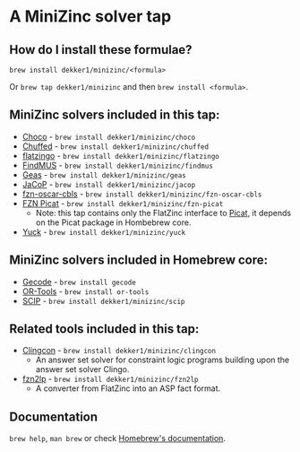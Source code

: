 # A MiniZinc solver tap

## How do I install these formulae?

`brew install dekker1/minizinc/<formula>`

Or `brew tap dekker1/minizinc` and then `brew install <formula>`.

## MiniZinc solvers included in this tap:

- [Choco](https://choco-solver.org) - `brew install dekker1/minizinc/choco`
- [Chuffed](https://github.com/chuffed/chuffed) - `brew install dekker1/minizinc/chuffed`
- [flatzingo](https://github.com/potassco/flatzingo) - `brew install dekker1/minizinc/flatzingo`
- [FindMUS](https://gitlab.com/minizinc/FindMUS) - `brew install dekker1/minizinc/findmus`
- [Geas](https://bitbucket.org/gkgange/geas) - `brew install dekker1/minizinc/geas`
- [JaCoP](https://github.com/radsz/jacop/) - `brew install dekker1/minizinc/jacop`
- [fzn-oscar-cbls](https://bitbucket.org/oscarlib/oscar/) - `brew install dekker1/minizinc/fzn-oscar-cbls`
- [FZN Picat](https://github.com/nfzhou/fzn_picat) - `brew install dekker1/minizinc/fzn-picat`
  - Note: this tap contains only the FlatZinc interface to [Picat](http://picat-lang.org), it depends on the Picat package in Hombebrew core.
- [Yuck](https://github.com/informarte/yuck/) - `brew install dekker1/minizinc/yuck`

## MiniZinc solvers included in Homebrew core:

- [Gecode](https://www.gecode.org) - `brew install gecode`
- [OR-Tools](https://developers.google.com/optimization/) - `brew install or-tools`
- [SCIP](https://www.scipopt.org) - `brew install dekker1/minizinc/scip`

## Related tools included in this tap:

- [Clingcon](https://potassco.org/) - `brew install dekker1/minizinc/clingcon`
  - An answer set solver for constraint logic programs building upon the answer set solver Clingo.
- [fzn2lp](https://github.com/potassco/fzn2lp) - `brew install dekker1/minizinc/fzn2lp`
  - A converter from FlatZinc into an ASP fact format.

## Documentation

`brew help`, `man brew` or check [Homebrew's documentation](https://docs.brew.sh).
